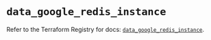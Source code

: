 # `data_google_redis_instance`

Refer to the Terraform Registry for docs: [`data_google_redis_instance`](https://registry.terraform.io/providers/hashicorp/google/6.24.0/docs/data-sources/redis_instance).
